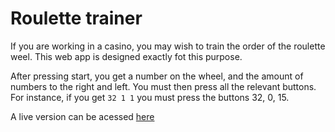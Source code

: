 # Roulette trainer

If you are working in a casino, you may wish to train the order of the roulette weel.
This web app is designed exactly fot this purpose.

After pressing start, you get a number on the wheel, and the amount of numbers to the right and left.
You must then press all the relevant buttons.
For instance, if you get `32 1 1` you must press the buttons 32, 0, 15.

A live version can be acessed [here](http://games.wester.digital)
